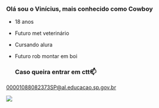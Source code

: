 ### Olá sou o Vinícius, mais conhecido como Cowboy

- 18 anos
- Futuro met veterinário
- Cursando alura
- Futuro rob montar em boi

  ### Caso queira entrar em ctt📫

00001088082373SP@al.educacao.sp.gov.br

![](https://media.tenor.com/mvE4sRSeUXYAAAAM/rodeo-bull.gif)

